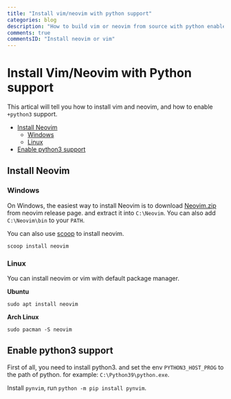 ```yaml
---
title: "Install vim/neovim with python support"
categories: blog
description: "How to build vim or neovim from source with python enabled?"
comments: true
commentsID: "Install neovim or vim"
---
```



# Install Vim/Neovim with Python support


This artical will tell you how to install vim and neovim, and how to enable `+python3` support.

<!-- vim-markdown-toc GFM -->

- [Install Neovim](#install-neovim)
  - [Windows](#windows)
  - [Linux](#linux)
- [Enable python3 support](#enable-python3-support)

<!-- vim-markdown-toc -->

## Install Neovim

### Windows

On Windows, the easiest way to install Neovim is to download
[Neovim.zip](https://github.com/neovim/neovim/releases/download/nightly/nvim-win32.zip)
from neovim release page. and extract it into `C:\Neovim`. You can also add `C:\Neovim\bin` to your `PATH`.

You can also use [scoop](https://scoop.sh/) to install neovim.

```
scoop install neovim
```

### Linux

You can install neovim or vim with default package manager.

**Ubuntu**

`sudo apt install neovim`

**Arch Linux**

`sudo pacman -S neovim`

## Enable python3 support

First of all, you need to install python3. and set the env `PYTHON3_HOST_PROG` to the path of python. for example:
`C:\Python39\python.exe`.

Install `pynvim`, run `python -m pip install pynvim`.
